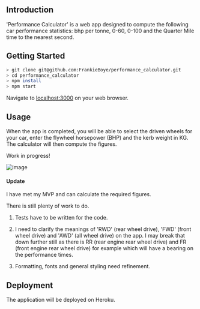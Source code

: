 ## Introduction

'Performance Calculator' is a web app designed to compute the following car performance statistics:
bhp per tonne, 0-60, 0-100 and the Quarter Mile time to the nearest second.

## Getting Started

```bash
> git clone git@github.com:FrankieBoye/performance_calculator.git
> cd performance_calculator
> npm install
> npm start
```
Navigate to [localhost:3000](http://localhost:3000/) on your web browser.

## Usage
When the app is completed, you will be able to select the driven wheels for your car, enter the flywheel horsepower (BHP) and the kerb weight in KG. The calculator will then compute the figures.

Work in progress!

![image](https://user-images.githubusercontent.com/44870179/73846707-e1097900-481c-11ea-84d1-dec2270a987b.png)

#### Update

I have met my MVP and can calculate the required figures.

There is still plenty of work to do.<br>
1. Tests have to be written for the code.

2. I need to clarify the meanings of 'RWD' (rear wheel drive), 'FWD' (front wheel drive) and 'AWD' (all wheel drive) on the app. I may break that down further still as there is RR (rear engine rear wheel drive) and FR (front engine rear wheel drive) for example which will have a bearing on the performance times.

3. Formatting, fonts and general styling need refinement.

## Deployment

The application will be deployed on Heroku.
